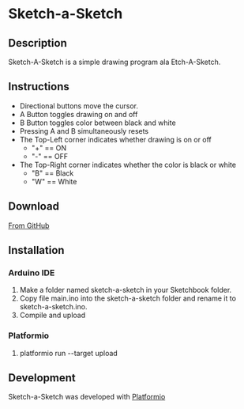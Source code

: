 Sketch-a-Sketch
===============

## Description
Sketch-A-Sketch is a simple drawing program ala Etch-A-Sketch.

## Instructions

* Directional buttons move the cursor.
* A Button toggles drawing on and off
* B Button toggles color between black and white
* Pressing A and B simultaneously resets
* The Top-Left corner indicates whether drawing is on or off
    - "+" == ON
    - "-" == OFF
* The Top-Right corner indicates whether the color is black or white
    - "B" == Black
    - "W" == White

## Download
[From GitHub](https://github.com/ccaroon/arduino/tree/master/arduboy/sketch-a-sketch)

## Installation
### Arduino IDE
1. Make a folder named sketch-a-sketch in your Sketchbook folder.
2. Copy file main.ino into the sketch-a-sketch folder and rename it to sketch-a-sketch.ino.
3. Compile and upload

### Platformio
1. platformio run --target upload

## Development
Sketch-a-Sketch was developed with [Platformio](http://platformio.org)
